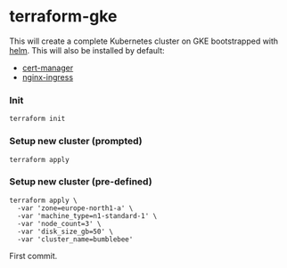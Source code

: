 # terraform-gke

This will create a complete Kubernetes cluster on GKE bootstrapped with [helm](https://helm.sh/). This will also be installed by default:
- [cert-manager](https://github.com/kubernetes/charts/tree/master/stable/cert-manager)
- [nginx-ingress](https://github.com/kubernetes/charts/tree/master/stable/nginx-ingress)

### Init
```
terraform init
```

### Setup new cluster (prompted)

```
terraform apply
```

### Setup new cluster (pre-defined)

```
terraform apply \
  -var 'zone=europe-north1-a' \
  -var 'machine_type=n1-standard-1' \
  -var 'node_count=3' \
  -var 'disk_size_gb=50' \
  -var 'cluster_name=bumblebee'
```

First commit.